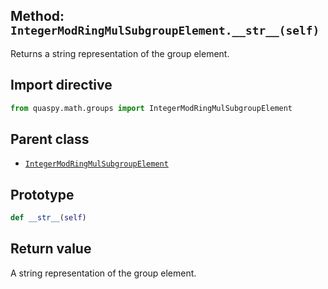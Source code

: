 ## Method: <code>IntegerModRingMulSubgroupElement.\_\_str\_\_(self)</code>
Returns a string representation of the group element.

## Import directive
```python
from quaspy.math.groups import IntegerModRingMulSubgroupElement
```

## Parent class
- [<code>IntegerModRingMulSubgroupElement</code>](../IntegerModRingMulSubgroupElement.md)

## Prototype
```python
def __str__(self)
```

## Return value
A string representation of the group element.

